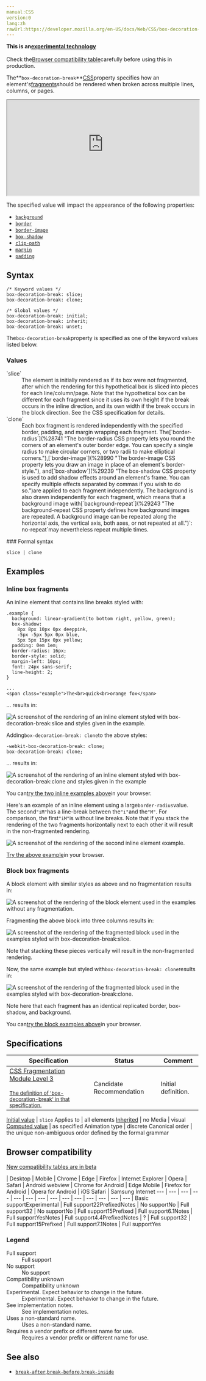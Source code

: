 ```yaml
---
manual:CSS
version:0
lang:zh
rawUrl:https://developer.mozilla.org/en-US/docs/Web/CSS/box-decoration-break
---
```






**This is an[experimental technology](%3404 "")**<br></br>Check the[Browser compatibility table](%33795 "")carefully before using this in production.





The**`box-decoration-break`**[CSS](%427 "")property specifies how an element&#39;s[fragments](%29238 "")should be rendered when broken across multiple lines, columns, or pages.

<iframe src='https://interactive-examples.mdn.mozilla.net/pages/css/box-decoration-break.html' width='100%' height='250'></iframe>


The specified value will impact the appearance of the following properties:


* [`background`](%28694 "The background CSS property lets you adjust all background style options at once, including color, image, origin and size, repeat method, and other features.")
* [`border`](%29117 "The border CSS property is a shorthand for setting all individual border property values in a single declaration: border-width, border-style, and border-color.")
* [`border-image`](%28990 "The border-image CSS property lets you draw an image in place of an element's border-style.")
* [`box-shadow`](%29239 "The box-shadow CSS property is used to add shadow effects around an element's frame. You can specify multiple effects separated by commas if you wish to do so.")
* [`clip-path`](%29240 "The clip-path CSS property creates a clipping region that defines what part of an element should be displayed. More specifically, those portions that are inside the region are shown, while those outside are hidden.")
* [`margin`](%29241 "The margin CSS property sets the margin area on all four sides of an element. It is a shorthand for setting all individual margins at once: margin-top, margin-right, margin-bottom, and margin-left.")
* [`padding`](%29242 "The padding CSS property sets the padding area on all four sides of an element. It is a shorthand for setting all individual paddings at once: padding-top, padding-right, padding-bottom, and padding-left.")

## Syntax<a name="Syntax"></a>

```
/* Keyword values */
box-decoration-break: slice;
box-decoration-break: clone;

/* Global values */
box-decoration-break: initial;
box-decoration-break: inherit;
box-decoration-break: unset;
```


The`box-decoration-break`property is specified as one of the keyword values listed below.


### Values<a name="Values"></a>
<dl><dt id=''>`slice`</dt><dd>The element is initially rendered as if its box were not fragmented, after which the rendering for this hypothetical box is sliced into pieces for each line/column/page. Note that the hypothetical box can be different for each fragment since it uses its own height if the break occurs in the inline direction, and its own width if the break occurs in the block direction. See the CSS specification for details.</dd><dt id=''>`clone`</dt><dd>Each box fragment is rendered independently with the specified border, padding, and margin wrapping each fragment. The[`border-radius`](%28741 "The border-radius CSS property lets you round the corners of an element's outer border edge. You can specify a single radius to make circular corners, or two radii to make elliptical corners."),[`border-image`](%28990 "The border-image CSS property lets you draw an image in place of an element's border-style."), and[`box-shadow`](%29239 "The box-shadow CSS property is used to add shadow effects around an element's frame. You can specify multiple effects separated by commas if you wish to do so.")are applied to each fragment independently. The background is also drawn independently for each fragment, which means that a background image with[`background-repeat`](%29243 "The background-repeat CSS property defines how background images are repeated. A background image can be repeated along the horizontal axis, the vertical axis, both axes, or not repeated at all.")`: no-repeat`may nevertheless repeat multiple times.</dd></dl>
### Formal syntax<a name="Formal_syntax"></a>

```
slice | clone
```

## Examples<a name="Examples"></a>

### Inline box fragments<a name="Inline_box_fragments"></a>


An inline element that contains line breaks styled with:


```
.example { 
  background: linear-gradient(to bottom right, yellow, green);
  box-shadow:
    8px 8px 10px 0px deeppink, 
    -5px -5px 5px 0px blue, 
    5px 5px 15px 0px yellow;
  padding: 0em 1em;
  border-radius: 16px;
  border-style: solid;
  margin-left: 10px;
  font: 24px sans-serif;
  line-height: 2;
}

...
<span class="example">The<br>quick<br>orange fox</span>
```


... results in:



![A screenshot of the rendering of an inline element styled with box-decoration-break:slice and styles given in the example.](%29225.png "")



Adding`box-decoration-break: clone`to the above styles:


```
-webkit-box-decoration-break: clone;
box-decoration-break: clone;
```


... results in:



![A screenshot of the rendering of an inline element styled with box-decoration-break:clone and styles given in the example](%29226.png "")



You can[try the two inline examples above](%29244 "")in your browser.



Here&#39;s an example of an inline element using a large`border-radius`value. The second`"iM"`has a line-break between the`"i"`and the`"M"`. For comparison, the first`"iM"`is without line breaks. Note that if you stack the rendering of the two fragments horizontally next to each other it will result in the non-fragmented rendering.



![A screenshot of the rendering of the second inline element example.](%29227.png "")



[Try the above example](%29245 "")in your browser.


### Block box fragments<a name="Block_box_fragments"></a>


A block element with similar styles as above and no fragmentation results in:



![A screenshot of the rendering of the block element used in the examples without any fragmentation.](%29229.png "")



Fragmenting the above block into three columns results in:



![A screenshot of the rendering of the fragmented block used in the examples styled with box-decoration-break:slice.](%29230.png "")



Note that stacking these pieces vertically will result in the non-fragmented rendering.



Now, the same example but styled with`box-decoration-break: clone`results in:



![A screenshot of the rendering of the fragmented block used in the examples styled with box-decoration-break:clone.](%29228.png "")



Note here that each fragment has an identical replicated border, box-shadow, and background.



You can[try the block examples above](%29246 "")in your browser.


## Specifications<a name="Specifications"></a>

Specification | Status | Comment 
 ---  |  ---  |  ---  | 
[CSS Fragmentation Module Level 3<br></br><small>The definition of &#39;box-decoration-break&#39; in that specification.</small>](%29247 "") | Candidate Recommendation | Initial definition. 


[Initial value](%28552 "") | `slice` 
Applies to | all elements 
[Inherited](%28555 "") | no 
Media | visual 
[Computed value](%28556 "") | as specified 
Animation type | discrete 
Canonical order | the unique non-ambiguous order defined by the formal grammar 


## Browser compatibility<a name="Browser_compatibility"></a>
[New compatibility tables are in beta<i></i>](%3360 "")

 | <abbr>Desktop<i></i></abbr> | <abbr>Mobile<i></i></abbr> 
 | <abbr>Chrome<i></i></abbr> | <abbr>Edge<i></i></abbr> | <abbr>Firefox<i></i></abbr> | <abbr>Internet Explorer<i></i></abbr> | <abbr>Opera<i></i></abbr> | <abbr>Safari<i></i></abbr> | <abbr>Android webview<i></i></abbr> | <abbr>Chrome for Android<i></i></abbr> | <abbr>Edge Mobile<i></i></abbr> | <abbr>Firefox for Android<i></i></abbr> | <abbr>Opera for Android<i></i></abbr> | <abbr>iOS Safari<i></i></abbr> | <abbr>Samsung Internet<i></i></abbr> 
 ---  |  ---  |  ---  |  ---  |  ---  |  ---  |  ---  |  ---  |  ---  |  ---  |  ---  |  ---  |  ---  |  ---  | 
Basic support<abbr>Experimental<i></i></abbr> | <abbr>Full support</abbr>22<abbr>Prefixed<i></i></abbr><abbr>Notes<i></i></abbr> | <abbr>No support</abbr>No | <abbr>Full support</abbr>32 | <abbr>No support</abbr>No | <abbr>Full support</abbr>15<abbr>Prefixed<i></i></abbr> | <abbr>Full support</abbr>6.1<abbr>Notes<i></i></abbr> | <abbr>Full support</abbr>Yes<abbr>Notes<i></i></abbr> | <abbr>Full support</abbr>4.4<abbr>Prefixed<i></i></abbr><abbr>Notes<i></i></abbr> | <abbr>?</abbr> | <abbr>Full support</abbr>32 | <abbr>Full support</abbr>15<abbr>Prefixed<i></i></abbr> | <abbr>Full support</abbr>7.1<abbr>Notes<i></i></abbr> | <abbr>Full support</abbr>Yes 


### Legend<a name="Legend"></a>
<dl><dt id=''><abbr>Full support</abbr></dt><dd>Full support</dd><dt id=''><abbr>No support</abbr></dt><dd>No support</dd><dt id=''><abbr>Compatibility unknown</abbr></dt><dd>Compatibility unknown</dd><dt id=''><abbr>Experimental. Expect behavior to change in the future.<i></i></abbr></dt><dd>Experimental. Expect behavior to change in the future.</dd><dt id=''><abbr>See implementation notes.<i></i></abbr></dt><dd>See implementation notes.</dd><dt id=''><abbr>Uses a non-standard name.<i></i></abbr></dt><dd>Uses a non-standard name.</dd><dt id=''><abbr>Requires a vendor prefix or different name for use.<i></i></abbr></dt><dd>Requires a vendor prefix or different name for use.</dd></dl>

## See also<a name="See_also"></a>

* [`break-after`](%29248 "The break-after CSS property defines how page, column, or region breaks should behave after a generated box. If there is no generated box, the property is ignored."),[`break-before`](%29249 "The break-before CSS property defines how page, column, or region breaks should behave before a generated box. If there is no generated box, the property is ignored."),[`break-inside`](%29250 "The break-inside CSS property defines how page, column, or region breaks should behave inside a generated box. If there is no generated box, the property is ignored.")



